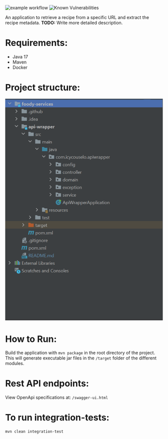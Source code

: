 ![example workflow](https://github.com/icycouselo/foody-services/actions/workflows/maven-build.yml/badge.svg)
![Known Vulnerabilities](https://snyk.io/test/github/icycouselo/foody-services/badge.svg)

An application to retrieve a recipe from a specific URL and extract the recipe metadata.
**TODO:** Write more detailed description.

# Requirements:
* Java 17
* Maven
* Docker

# Project structure:
![project-structure](project-structure.png)


# How to Run:


Build the application with ``mvn package`` in the root directory of the project. This will generate executable jar files in the ``/target``
folder of the different modules.
# Rest API endpoints: 

View OpenApi specifications at:
``/swagger-ui.html``

# To run integration-tests:

```
mvn clean integration-test
```